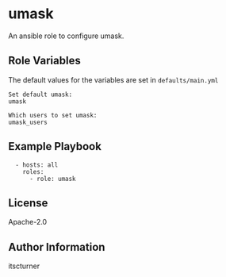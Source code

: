 umask
=====

An ansible role to configure umask.

Role Variables
--------------
The default values for the variables are set in `defaults/main.yml`
```
Set default umask:
umask

Which users to set umask:
umask_users
```

Example Playbook
----------------
```
  - hosts: all
    roles:
      - role: umask
```

License
-------

Apache-2.0

Author Information
------------------

itscturner
